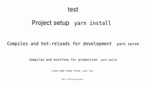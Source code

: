 <div align="center">
  
</a> test </a>

</a>Project setup</a>
<code>
yarn install
<code>

</a>Compiles and hot-reloads for development</a>
<code>
yarn serve
<code>

</a>Compiles and minifies for production</a>
<code>
yarn build
<code>

</a>Lints and fixes files</a>
<code>
yarn lint
<code>


</a> V u e . j s - b e r t o j a - p r o j e c t </a>
 

 
<div>
